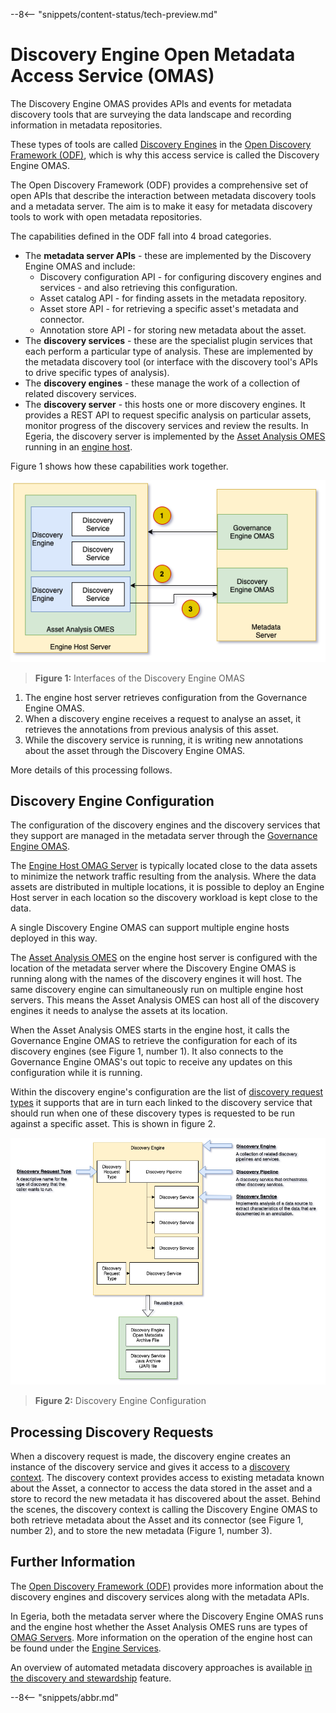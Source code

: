 <!-- SPDX-License-Identifier: CC-BY-4.0 -->
<!-- Copyright Contributors to the Egeria project. -->

--8<-- "snippets/content-status/tech-preview.md"

# Discovery Engine Open Metadata Access Service (OMAS)

The Discovery Engine OMAS provides APIs and events for metadata discovery tools
that are surveying the data landscape and recording information in
metadata repositories.

These types of tools are called
[Discovery Engines](../../frameworks/open-discovery-framework/docs/discovery-engine.md)
in the [Open Discovery Framework (ODF)](../../frameworks/open-discovery-framework),
which is why this access service is called the Discovery Engine OMAS.

The Open Discovery Framework (ODF) provides a comprehensive set of
open APIs that describe the interaction between metadata discovery tools
and a metadata server.  The aim is to make it easy for
metadata discovery tools to work with open metadata
repositories.

The capabilities defined in the ODF fall into 4 broad
categories.

- The **metadata server APIs** - these are implemented by the Discovery Engine OMAS and include:
  - Discovery configuration API - for configuring discovery engines and services - and also retrieving this configuration.
  - Asset catalog API - for finding assets in the metadata repository.
  - Asset store API - for retrieving a specific asset's metadata and connector.
  - Annotation store API - for storing new metadata about the asset.
- The **discovery services** - these are the specialist plugin services that each perform a particular type of analysis.
  These are implemented by the metadata discovery tool (or interface with the discovery tool's APIs to drive specific types of analysis).
- The **discovery engines** - these manage the work of a collection of related discovery services.
- The **discovery server** - this hosts one or more discovery engines.  It provides a REST API to request specific analysis on particular assets, monitor progress of the discovery services and review the results.  In Egeria, the discovery server is implemented by the [Asset Analysis OMES](/egeria-docs/services/omes/asset-analysis/overview) running in an [engine host](/egeria-docs/concepts/engine-host).

Figure 1 shows how these capabilities work together.

![Figure 1](open-discovery-operation.png)
> **Figure 1:** Interfaces of the Discovery Engine OMAS

1. The engine host server retrieves configuration from the Governance Engine OMAS.
2. When a discovery engine receives a request to analyse an asset, it retrieves the annotations from previous analysis of this asset.
3. While the discovery service is running, it is writing new annotations about the asset through the Discovery Engine OMAS.   

More details of this processing follows.

## Discovery Engine Configuration 

The configuration of the discovery engines and the discovery services that they support are managed in the metadata server through the [Governance Engine OMAS](/egeria-docs/services/omas/governance-engine/overview).

The [Engine Host OMAG Server](/egeria-docs/concepts/engine-host) is typically located close to the data assets to minimize the network traffic resulting from the analysis.  Where the data assets are distributed in multiple locations, it is possible to deploy an Engine Host server in each location so the discovery workload is kept close to the data.

A single Discovery Engine OMAS can support multiple engine hosts deployed in this way.

The [Asset Analysis OMES](/egeria-docs/services/omes/asset-analysis/overview) on the engine host server is configured with the location of the metadata server where the Discovery Engine OMAS is running along with the names of the discovery engines it will host. The same discovery engine can simultaneously run on multiple engine host servers.  This means the Asset Analysis OMES can host all of the discovery engines it needs to analyse the assets at its location.

When the Asset Analysis OMES starts in the engine host, it calls the Governance Engine OMAS to retrieve the configuration for each of its discovery engines (see Figure 1, number 1). It also connects to the Governance Engine OMAS's out topic to receive any updates on this configuration while it is running.

Within the discovery engine's configuration are the list of 
[discovery request types](/egeria-docs/concepts/discovery-request-type) it supports that are in turn each linked to the discovery service that should run when one of these discovery types is requested to be run against a specific asset. This is shown in figure 2.

![Figure 2](discovery-engine-configuration.png)
> **Figure 2:** Discovery Engine Configuration

## Processing Discovery Requests

When a discovery request is made, the discovery engine creates an instance of the discovery service and gives it access to a
[discovery context](/egeria-docs/frameworks/odf/overview#discovery-context). The discovery context provides access to existing metadata known about the Asset, a connector to access the data stored in the asset and a store to record the new metadata it has discovered about the asset.  Behind the scenes, the discovery context is calling the Discovery Engine OMAS to both retrieve metadata about the Asset and its connector (see Figure 1, number 2), and to store the new metadata (Figure 1, number 3).

## Further Information

The [Open Discovery Framework (ODF)](/egeria-docs/frameworks/odf/overview) provides more information about the discovery engines and discovery services along with the metadata APIs.

In Egeria, both the metadata server where the Discovery Engine OMAS runs and the engine host whether the Asset Analysis OMES runs are types of [OMAG Servers](/egeria-docs/concepts/omag-server).  More information on the operation of the engine host can be found under the [Engine Services](/egeria-docs/services/omes).

An overview of automated metadata discovery approaches is available
[in the discovery and stewardship](/egeria-docs/features/discovery-and-stewardship/overview) feature.


--8<-- "snippets/abbr.md"
